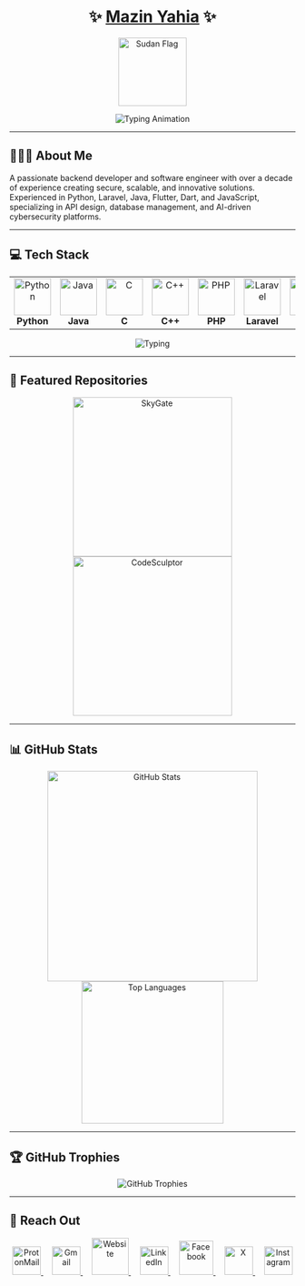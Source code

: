 <h1 align="center">✨ <a href="https://mazinyahia.com/" target="_blank" rel="noopener noreferrer">Mazin Yahia</a> ✨</h1>

<p align="center">
  <img src="https://cdn-icons-png.flaticon.com/512/7124/7124129.png" alt="Sudan Flag" width="120" />
</p>

<p align="center">
  <img src="https://readme-typing-svg.demolab.com?font=Orbitron+Slab&color=%2340c463&size=28&center=true&vCenter=true&width=600&duration=6000&pause=1000&lines=Value+Loyalty+Above+All+Else" alt="Typing Animation" />
</p>

---

## 👨🏻‍💻 About Me

A passionate backend developer and software engineer with over a decade of experience creating secure, scalable, and innovative solutions.  
Experienced in Python, Laravel, Java, Flutter, Dart, and JavaScript, specializing in API design, database management, and AI-driven cybersecurity platforms.

---

## 💻 Tech Stack

<table align="center">
<tr>
   <td align="center"><img src="https://cdn.worldvectorlogo.com/logos/python-5.svg" alt="Python" width="65" /><br><b>Python</b></td>
   <td align="center"><img src="https://cdn.worldvectorlogo.com/logos/java-14.svg" alt="Java" width="65" /><br><b>Java</b></td>
   <td align="center"><img src="https://cdn.worldvectorlogo.com/logos/c-1.svg" alt="C" width="65" /><br><b>C</b></td>
   <td align="center"><img src="https://cdn.worldvectorlogo.com/logos/c.svg" alt="C++" width="65" /><br><b>C++</b></td>
   <td align="center"><img src="https://upload.wikimedia.org/wikipedia/commons/2/27/PHP-logo.svg" alt="PHP" width="65" /><br><b>PHP</b></td>
   <td align="center"><img src="https://cdn.worldvectorlogo.com/logos/laravel-2.svg" alt="Laravel" width="65" /><br><b>Laravel</b></td>
   <td align="center"><img src="https://cdn.worldvectorlogo.com/logos/dart.svg" alt="Dart" width="65" /><br><b>Dart</b></td>
   <td align="center"><img src="https://cdn.worldvectorlogo.com/logos/flutter.svg" alt="Flutter" width="65" /><br><b>Flutter</b></td>
   <td align="center"><img src="https://cdn.worldvectorlogo.com/logos/javascript-1.svg" alt="JavaScript" width="65" /><br><b>JavaScript</b></td>
   <td align="center"><img src="https://cdn.worldvectorlogo.com/logos/nodejs-icon.svg" alt="Node.js" width="65" /><br><b>Node.js</b></td>
   <td align="center"><img src="https://www.vectorlogo.zone/logos/mysql/mysql-ar21.svg" alt="MySQL" width="65" /><br><b>MySQL</b></td>
   <td align="center"><img src="https://cdn.worldvectorlogo.com/logos/mongodb-icon-1-1.svg" alt="MongoDB" width="65" /><br><b>MongoDB</b></td>
</tr>
</table>

<p align="center">
  <img src="https://readme-typing-svg.demolab.com?font=Roboto+Slab&color=%237E3ACE&size=30&center=true&vCenter=true&width=450&duration=1500&pause=1000&lines=Backend+Development;API+Design;Database+Management" alt="Typing"/>
</p>

---

## 📕 Featured Repositories

<div align="center">
  <a href="https://github.com/alphazee09/SkyGate">
    <img src="https://github-readme-stats.vercel.app/api/pin/?username=alphazee09&repo=SkyGate&theme=radical" alt="SkyGate" width="280" />
  </a>
  <a href="https://github.com/alphazee09/CodeSculptor">
    <img src="https://github-readme-stats.vercel.app/api/pin/?username=alphazee09&repo=CodeSculptor&theme=radical" alt="CodeSculptor" width="280" />
  </a>
</div>

---

## 📊 GitHub Stats

<div align="center">
  <img src="https://github-readme-stats.vercel.app/api?username=alphazee09&show_icons=true&count_private=true&theme=radical" width="370" alt="GitHub Stats" />
  <img src="https://github-readme-stats.vercel.app/api/top-langs?username=alphazee09&layout=compact&theme=radical" width="250" alt="Top Languages" />
</div>

---

## 🏆 GitHub Trophies

<p align="center">
  <img src="https://github-profile-trophy.vercel.app/?username=alphazee09&row=2&column=3&theme=radical&no-bg=true&margin-w=15&margin-h=15&no-frame=true" alt="GitHub Trophies" />
</p>

---

## 🔗 Reach Out

<p align="center">
  <a href="mailto:mz@mazinyahia.com" title="ProtonMail">
    <img src="https://cdn.worldvectorlogo.com/logos/proton-mail-1.svg" alt="ProtonMail" width="50" />
  </a>
  &nbsp;&nbsp;&nbsp;
  <a href="mailto:tama26phone@gmail.com" title="Gmail">
    <img src="https://cdn.worldvectorlogo.com/logos/official-gmail-icon-2020-.svg" alt="Gmail" width="50" />
  </a>
  &nbsp;&nbsp;&nbsp;
  <a href="https://mazinyahia.com" title="Website">
    <img src="https://mazinyahia.com/storage/image-logo-photoroom.png" alt="Website" width="65" />
  </a>
  &nbsp;&nbsp;&nbsp;
  <a href="https://linkedin.com/in/alphazee09" title="LinkedIn">
    <img src="https://cdn.worldvectorlogo.com/logos/linkedin-icon-3.svg" alt="LinkedIn" width="50" />
  </a>
  &nbsp;&nbsp;&nbsp;
  <a href="https://www.facebook.com/alphazee09" title="Facebook">
    <img src="https://cdn.worldvectorlogo.com/logos/facebook.svg" alt="Facebook" width="60" />
  </a>
  &nbsp;&nbsp;&nbsp;
  <a href="https://x.com/alphazee09" title="X (Twitter)">
    <img src="https://cdn.worldvectorlogo.com/logos/x-2.svg" alt="X" width="50" />
  </a>
  &nbsp;&nbsp;&nbsp;
  <a href="https://www.instagram.com/alphazee_09" title="Instagram">
    <img src="https://cdn.worldvectorlogo.com/logos/instagram-2016-5.svg" alt="Instagram" width="50" />
  </a>
</p>
